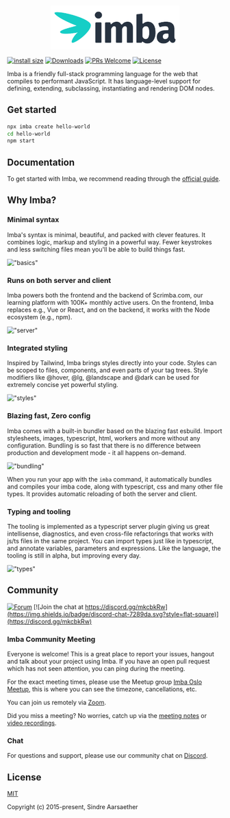 <p align="center">
<a href="https://imba.io" target="_blank">
<img width="300" src="https://github.com/imba/brand/blob/master/imba-web-logo.png"></a>
</p>

[![install size](https://packagephobia.now.sh/badge?p=imba)](https://packagephobia.now.sh/result?p=imba)
[![Downloads](https://img.shields.io/npm/dm/imba.svg)](https://npmcharts.com/compare/imba?minimal=true) [![PRs Welcome](https://img.shields.io/badge/PRs-welcome-brightgreen.svg?style=flat-square)](http://makeapullrequest.com) [![License](https://img.shields.io/npm/l/imba.svg)](https://www.npmjs.com/package/imba)

Imba is a friendly full-stack programming language for the web that compiles to performant JavaScript.
It has language-level support for defining, extending, subclassing, instantiating and rendering DOM nodes.

## Get started

```sh
npx imba create hello-world
cd hello-world
npm start
```

## Documentation

To get started with Imba, we recommend reading through the [official guide](https://imba.io/).

## Why Imba?

### Minimal syntax

Imba's syntax is minimal, beautiful, and packed with clever features. It combines logic, markup and styling in a powerful way. Fewer keystrokes and less switching files mean you'll be able to build things fast.

![ "basics"](https://user-images.githubusercontent.com/8467/121170829-074a8900-c856-11eb-88d9-d4a922c24893.png)

### Runs on both server and client

Imba powers both the frontend and the backend of Scrimba.com, our learning platform with 100K+ monthly active users. On the frontend, Imba replaces e.g., Vue or React, and on the backend, it works with the Node ecosystem (e.g., npm).

![ "server"](https://user-images.githubusercontent.com/8467/121170852-0fa2c400-c856-11eb-8aab-322d4b6a875d.png)

### Integrated styling

Inspired by Tailwind, Imba brings styles directly into your code. Styles can be scoped to files, components, and even parts of your tag trees. Style modifiers like @hover, @lg, @landscape and @dark can be used for extremely concise yet powerful styling.

![ "styles"](https://user-images.githubusercontent.com/8467/121170905-1e897680-c856-11eb-8b67-2014f0c508e6.png)

### Blazing fast, Zero config

Imba comes with a built-in bundler based on the blazing fast esbuild. Import stylesheets, images, typescript, html, workers and more without any configuration. Bundling is so fast that there is no difference between production and development mode - it all happens on-demand.

![ "bundling"](https://user-images.githubusercontent.com/8467/121170927-247f5780-c856-11eb-95bf-fa09ca5f8cff.png)

When you run your app with the `imba` command, it automatically bundles and compiles your imba code, along with typescript, css and many other file types. It provides automatic reloading of both the server and client.

### Typing and tooling

The tooling is implemented as a typescript server plugin giving us great intellisense, diagnostics, and even cross-file refactorings that works with js/ts files in the same project. You can import types just like in typescript, and annotate variables, parameters and expressions. Like the language, the tooling is still in alpha, but improving every day.

![ "types"](https://user-images.githubusercontent.com/8467/121170940-29440b80-c856-11eb-82bb-ac821d0d0c36.png)

## Community

 [![Forum](https://img.shields.io/badge/discourse-forum-brightgreen.svg?style=flat-square)](https://users.imba.io) [![Join the chat at https://discord.gg/mkcbkRw](https://img.shields.io/badge/discord-chat-7289da.svg?style=flat-square)](https://discord.gg/mkcbkRw)

### Imba Community Meeting

Everyone is welcome! This is a great place to report your issues, hangout and talk about your project using Imba. If you have an open pull request which has not seen attention, you can ping during the meeting.

For the exact meeting times, please use the Meetup group [Imba Oslo Meetup](https://www.meetup.com/Imba-Oslo-Meetup), this is where you can see the timezone, cancellations, etc.

You can join us remotely via [Zoom](https://us02web.zoom.us/j/2571893359?pwd=MVRkdWtsbm50UUZ0di81bXVvTjl0UT09).

Did you miss a meeting? No worries, catch up via the [meeting notes](https://bit.ly/2JyjGM1) or [video recordings](https://www.youtube.com/playlist?list=PLf1a9PYKGPdl3OMBHV72Oz23eFy9q51jJ).

### Chat

For questions and support, please use our community chat on
[Discord](https://discord.gg/mkcbkRw).

## License

[MIT](./LICENSE)

Copyright (c) 2015-present, Sindre Aarsaether
